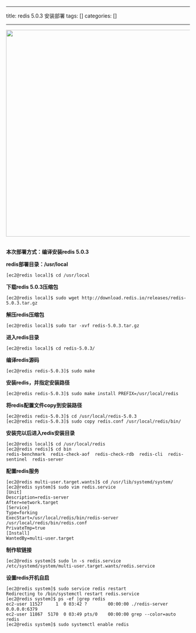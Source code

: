 
--- 
title:  redis 5.0.3 安装部署 
tags: []
categories: [] 

---
<img alt="" height="566" src="https://img-blog.csdnimg.cn/713345c0793b49c4a261a91c4bb9d49c.png" width="1200"> 

>  
 **本次部署方式：编译安装redis 5.0.3** 
   


>  
 **redis部署目录：/usr/local** 


```
[ec2@redis local]$ cd /usr/local
```

>  
 **下载redis 5.0.3压缩包** 


```
[ec2@redis local]$ sudo wget http://download.redis.io/releases/redis-5.0.3.tar.gz
```

>  
 **解压redis压缩包** 


```
[ec2@redis local]$ sudo tar -xvf redis-5.0.3.tar.gz
```

>  
 **进入redis目录** 


```
[ec2@redis local]$ cd redis-5.0.3/
```

>  
 **编译redis源码** 


```
[ec2@redis redis-5.0.3]$ sudo make
```

>  
 **安装redis，并指定安装路径** 


```
[ec2@redis redis-5.0.3]$ sudo make install PREFIX=/usr/local/redis
```

>  
 **将redis配置文件copy到安装路径** 


```
[ec2@redis redis-5.0.3]$ cd /usr/local/redis-5.0.3
[ec2@redis redis-5.0.3]$ sudo copy redis.conf /usr/local/redis/bin/
```

>  
 **安装完以后进入redis安装目录** 


```
[ec2@redis local]$ cd /usr/local/redis
[ec2@redis redis]$ cd bin
redis-benchmark  redis-check-aof  redis-check-rdb  redis-cli  redis-sentinel  redis-server
```

>  
 **配置redis服务** 


```
[ec2@redis multi-user.target.wants]$ cd /usr/lib/systemd/system/
[ec2@redis system]$ sudo vim redis.service
[Unit]
Description=redis-server
After=network.target
[Service]
Type=forking
ExecStart=/usr/local/redis/bin/redis-server /usr/local/redis/bin/redis.conf
PrivateTmp=true
[Install]
WantedBy=multi-user.target
```

>  
 **制作软链接** 


```
[ec2@redis system]$ sudo ln -s redis.service /etc/systemd/system/multi-user.target.wants/redis.service
```

>  
 **设置redis开机自启** 


```
[ec2@redis system]$ sudo service redis restart
Redirecting to /bin/systemctl restart redis.service
[ec2@redis system]$ ps -ef |grep redis
ec2-user 11527     1  0 03:42 ?        00:00:00 ./redis-server 0.0.0.0:6379
ec2-user 11867  5170  0 03:49 pts/0    00:00:00 grep --color=auto redis
[ec2@redis system]$ sudo systemctl enable redis
```
